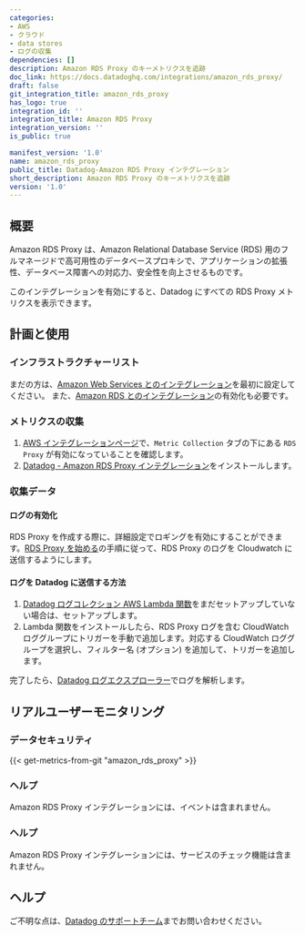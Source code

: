 ```yaml
---
categories:
- AWS
- クラウド
- data stores
- ログの収集
dependencies: []
description: Amazon RDS Proxy のキーメトリクスを追跡
doc_link: https://docs.datadoghq.com/integrations/amazon_rds_proxy/
draft: false
git_integration_title: amazon_rds_proxy
has_logo: true
integration_id: ''
integration_title: Amazon RDS Proxy
integration_version: ''
is_public: true

manifest_version: '1.0'
name: amazon_rds_proxy
public_title: Datadog-Amazon RDS Proxy インテグレーション
short_description: Amazon RDS Proxy のキーメトリクスを追跡
version: '1.0'
---
```


<!--  SOURCED FROM https://github.com/DataDog/dogweb -->
## 概要

Amazon RDS Proxy は、Amazon Relational Database Service (RDS) 用のフルマネージドで高可用性のデータベースプロキシで、アプリケーションの拡張性、データベース障害への対応力、安全性を向上させるものです。

このインテグレーションを有効にすると、Datadog にすべての RDS Proxy メトリクスを表示できます。

## 計画と使用

### インフラストラクチャーリスト

まだの方は、[Amazon Web Services とのインテグレーション][1]を最初に設定してください。
また、[Amazon RDS とのインテグレーション][2]の有効化も必要です。

### メトリクスの収集

1. [AWS インテグレーションページ][3]で、`Metric Collection` タブの下にある `RDS Proxy` が有効になっていることを確認します。
2. [Datadog - Amazon RDS Proxy インテグレーション][4]をインストールします。

### 収集データ

#### ログの有効化

RDS Proxy を作成する際に、詳細設定でロギングを有効にすることができます。[RDS Proxy を始める][5]の手順に従って、RDS Proxy のログを Cloudwatch に送信するようにします。

#### ログを Datadog に送信する方法

1. [Datadog ログコレクション AWS Lambda 関数][6]をまだセットアップしていない場合は、セットアップします。
2. Lambda 関数をインストールしたら、RDS Proxy ログを含む CloudWatch ロググループにトリガーを手動で追加します。対応する CloudWatch ロググループを選択し、フィルター名 (オプション) を追加して、トリガーを追加します。

完了したら、[Datadog ログエクスプローラー][7]でログを解析します。

## リアルユーザーモニタリング

### データセキュリティ
{{< get-metrics-from-git "amazon_rds_proxy" >}}


### ヘルプ

Amazon RDS Proxy インテグレーションには、イベントは含まれません。

### ヘルプ

Amazon RDS Proxy インテグレーションには、サービスのチェック機能は含まれません。

## ヘルプ

ご不明な点は、[Datadog のサポートチーム][9]までお問い合わせください。

[1]: https://docs.datadoghq.com/ja/integrations/amazon_web_services/
[2]: https://docs.datadoghq.com/ja/integrations/amazon_rds/
[3]: https://app.datadoghq.com/integrations/amazon-web-services
[4]: https://app.datadoghq.com/integrations/amazon-rds-proxy
[5]: https://docs.aws.amazon.com/AmazonRDS/latest/UserGuide/rds-proxy-setup.html#rds-proxy-creating
[6]: https://docs.datadoghq.com/ja/integrations/amazon_web_services/?tab=roledelegation#log-collection
[7]: https://app.datadoghq.com/logs
[8]: https://github.com/DataDog/dogweb/blob/prod/integration/amazon_rds_proxy/amazon_rds_proxy_metadata.csv
[9]: https://docs.datadoghq.com/ja/help/
